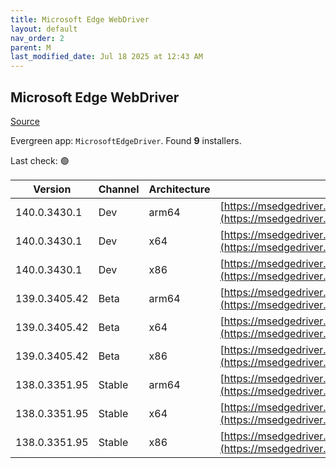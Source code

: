 ```yaml
---
title: Microsoft Edge WebDriver
layout: default
nav_order: 2
parent: M
last_modified_date: Jul 18 2025 at 12:43 AM
---
```


## Microsoft Edge WebDriver

[Source](https://www.microsoft.com/edge)

Evergreen app: `MicrosoftEdgeDriver`. Found **9** installers.

Last check: 🟢

| Version       | Channel | Architecture | URI                                                                                                                                            |
| ------------- | ------- | ------------ | ---------------------------------------------------------------------------------------------------------------------------------------------- |
| 140.0.3430.1  | Dev     | arm64        | [https://msedgedriver.azureedge.net/140.0.3430.1/edgedriver_arm64.zip](https://msedgedriver.azureedge.net/140.0.3430.1/edgedriver_arm64.zip)   |
| 140.0.3430.1  | Dev     | x64          | [https://msedgedriver.azureedge.net/140.0.3430.1/edgedriver_win64.zip](https://msedgedriver.azureedge.net/140.0.3430.1/edgedriver_win64.zip)   |
| 140.0.3430.1  | Dev     | x86          | [https://msedgedriver.azureedge.net/140.0.3430.1/edgedriver_win32.zip](https://msedgedriver.azureedge.net/140.0.3430.1/edgedriver_win32.zip)   |
| 139.0.3405.42 | Beta    | arm64        | [https://msedgedriver.azureedge.net/139.0.3405.42/edgedriver_arm64.zip](https://msedgedriver.azureedge.net/139.0.3405.42/edgedriver_arm64.zip) |
| 139.0.3405.42 | Beta    | x64          | [https://msedgedriver.azureedge.net/139.0.3405.42/edgedriver_win64.zip](https://msedgedriver.azureedge.net/139.0.3405.42/edgedriver_win64.zip) |
| 139.0.3405.42 | Beta    | x86          | [https://msedgedriver.azureedge.net/139.0.3405.42/edgedriver_win32.zip](https://msedgedriver.azureedge.net/139.0.3405.42/edgedriver_win32.zip) |
| 138.0.3351.95 | Stable  | arm64        | [https://msedgedriver.azureedge.net/138.0.3351.95/edgedriver_arm64.zip](https://msedgedriver.azureedge.net/138.0.3351.95/edgedriver_arm64.zip) |
| 138.0.3351.95 | Stable  | x64          | [https://msedgedriver.azureedge.net/138.0.3351.95/edgedriver_win64.zip](https://msedgedriver.azureedge.net/138.0.3351.95/edgedriver_win64.zip) |
| 138.0.3351.95 | Stable  | x86          | [https://msedgedriver.azureedge.net/138.0.3351.95/edgedriver_win32.zip](https://msedgedriver.azureedge.net/138.0.3351.95/edgedriver_win32.zip) |
